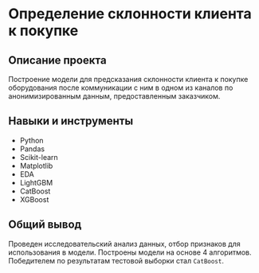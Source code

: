 # Определение склонности клиента к покупке

## Описание проекта
Построение модели для предсказания склонности клиента к покупке оборудования после коммуникации с ним в одном из каналов по анонимизированным данным, предоставленным заказчиком.

## Навыки и инструменты

* Python
* Pandas
* Scikit-learn
* Matplotlib
* EDA
* LightGBM
* CatBoost
* XGBoost

## Общий вывод

Проведен исследовательский анализ данных, отбор признаков для использования в модели. Построены модели на основе 4 алгоритмов. Победителем по результатам тестовой выборки стал `CatBoost`.
